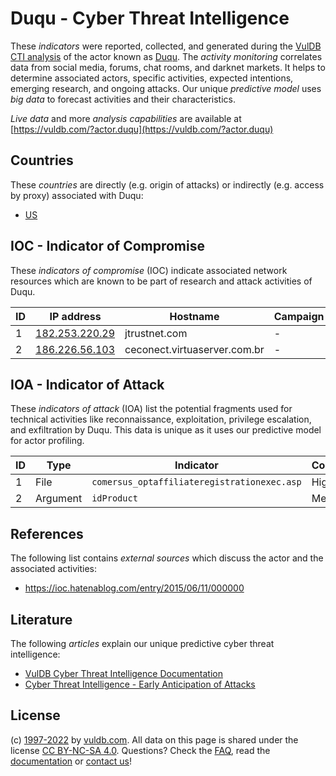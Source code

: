 # Duqu - Cyber Threat Intelligence

These _indicators_ were reported, collected, and generated during the [VulDB CTI analysis](https://vuldb.com/?kb.cti) of the actor known as [Duqu](https://vuldb.com/?actor.duqu). The _activity monitoring_ correlates data from social media, forums, chat rooms, and darknet markets. It helps to determine associated actors, specific activities, expected intentions, emerging research, and ongoing attacks. Our unique _predictive model_ uses _big data_ to forecast activities and their characteristics.

_Live data_ and more _analysis capabilities_ are available at [https://vuldb.com/?actor.duqu](https://vuldb.com/?actor.duqu)

## Countries

These _countries_ are directly (e.g. origin of attacks) or indirectly (e.g. access by proxy) associated with Duqu:

* [US](https://vuldb.com/?country.us)

## IOC - Indicator of Compromise

These _indicators of compromise_ (IOC) indicate associated network resources which are known to be part of research and attack activities of Duqu.

ID | IP address | Hostname | Campaign | Confidence
-- | ---------- | -------- | -------- | ----------
1 | [182.253.220.29](https://vuldb.com/?ip.182.253.220.29) | jtrustnet.com | - | High
2 | [186.226.56.103](https://vuldb.com/?ip.186.226.56.103) | ceconect.virtuaserver.com.br | - | High

## IOA - Indicator of Attack

These _indicators of attack_ (IOA) list the potential fragments used for technical activities like reconnaissance, exploitation, privilege escalation, and exfiltration by Duqu. This data is unique as it uses our predictive model for actor profiling.

ID | Type | Indicator | Confidence
-- | ---- | --------- | ----------
1 | File | `comersus_optaffiliateregistrationexec.asp` | High
2 | Argument | `idProduct` | Medium

## References

The following list contains _external sources_ which discuss the actor and the associated activities:

* https://ioc.hatenablog.com/entry/2015/06/11/000000

## Literature

The following _articles_ explain our unique predictive cyber threat intelligence:

* [VulDB Cyber Threat Intelligence Documentation](https://vuldb.com/?kb.cti)
* [Cyber Threat Intelligence - Early Anticipation of Attacks](https://www.scip.ch/en/?labs.20201022)

## License

(c) [1997-2022](https://vuldb.com/?kb.changelog) by [vuldb.com](https://vuldb.com/?kb.about). All data on this page is shared under the license [CC BY-NC-SA 4.0](https://creativecommons.org/licenses/by-nc-sa/4.0/). Questions? Check the [FAQ](https://vuldb.com/?kb.faq), read the [documentation](https://vuldb.com/?kb) or [contact us](https://vuldb.com/?contact)!
